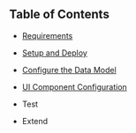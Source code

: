 ## Table of Contents

<!-- disco-toc-start -->

- [Requirements](https://github.com/SAP-samples/btp-cap-genai-semantic-search/blob/main/docs/tutorial/1-Requirements.md)
  
- [Setup and Deploy](https://github.com/SAP-samples/btp-cap-genai-semantic-search/blob/main/docs/tutorial/2-Setup%20and%20Deploy.md)

- [Configure the Data Model](https://github.com/SAP-samples/btp-cap-genai-semantic-search/blob/main/docs/tutorial/3-Configure%20the%20Data%20Model.md)

- [UI Component Configuration](https://github.com/SAP-samples/btp-cap-genai-semantic-search/blob/main/docs/tutorial/4-UI%20Component%20Configuration.md)

- Test

- Extend

<!-- disco-toc-end -->
